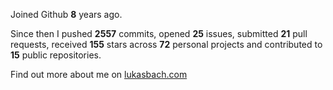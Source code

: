 Joined Github **8** years ago.

Since then I pushed **2557** commits, opened **25** issues, submitted **21** pull requests, received **155** stars across **72** personal projects and contributed to **15** public repositories.

Find out more about me on [lukasbach.com](https://lukasbach.com)
